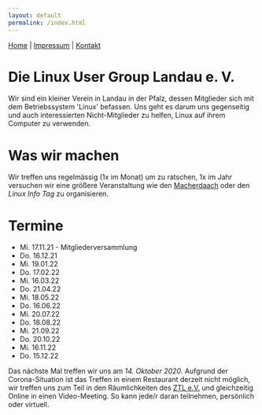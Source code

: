 ```yaml
---
layout: default
permalink: /index.html
---
```

[Home](/) | [Impressum](impressum.html) | [Kontakt](kontakt.html)

# Die Linux User Group Landau e. V.
Wir sind ein kleiner Verein in Landau in der Pfalz, dessen Mitglieder sich mit dem Betriebssystem 'Linux' befassen. Uns geht es darum uns gegenseitig und auch interessierten Nicht-Mitglieder zu helfen, Linux auf ihrem Computer zu verwenden.

# Was wir machen
Wir treffen uns regelmässig (1x im Monat) um zu ratschen, 1x im Jahr versuchen wir eine größere Veranstaltung wie den [Macherdaach](https://macherdaa.ch) oder den *Linux Info Tag* zu organisieren.

# Termine
* Mi. 17.11.21 - Mitgliederversammlung
* Do. 16.12.21
* Mi. 19.01.22
* Do. 17.02.22
* Mi. 16.03.22
* Do. 21.04.22
* Mi. 18.05.22
* Do. 16.06.22
* Mi. 20.07.22
* Do. 18.08.22
* Mi. 21.09.22
* Do. 20.10.22
* Mi. 16.11.22
* Do. 15.12.22

Das nächste Mal treffen wir uns am *14. Oktober 2020*. Aufgrund der Corona-Situation ist das Treffen in einem Restaurant derzeit nicht möglich, wir treffen uns zum Teil in den Räumlichkeiten des [ZTL e.V.](https://ztl.space) und gleichzeitig Online in einen Video-Meeting. So kann jede/r daran teilnehmen, persönlich oder virtuell.
